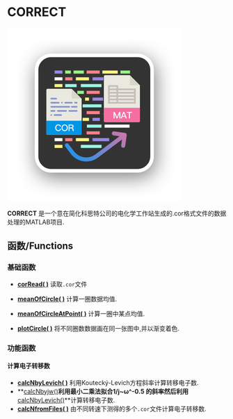 # CORRECT

![img](imgs/icon_white.png)

**CORRECT** 是一个意在简化科思特公司的电化学工作站生成的.cor格式文件的数据处理的MATLAB项目.




## 函数/Functions


### 基础函数
- **[corRead( )](docs/corRead.md)** 读取`.cor`文件
- **[meanOfCircle( )](docs/meanOfCircle.md)** 计算一圈数据均值.
- **[meanOfCircleAtPoint( )](docs/meanOfCircleAtPoint.md)** 计算一圈中某点均值.



- **[plotCircle( )](docs/plotCircle.md)** 将不同圈数数据画在同一张图中,并以渐变着色.

### 功能函数

#### 计算电子转移数
- **[calcNbyLevich( )](docs/calcNbyLevich.md)** 利用Koutecký-Levich方程斜率计算转移电子数.
- **[calcNbyjw()](docs/calcNbyjw.md)**利用最小二乘法拟合1/j~ω^-0.5 的斜率然后利用**[calcNbyLevich()](docs/calcNbyLevich.md)**计算转移电子数.
- **[calcNfromFiles( )](docs/calcNfromFiles)** 由不同转速下测得的多个`.cor`文件计算电子转移数.


